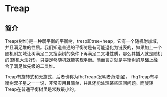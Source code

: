# Treap

## 简介

Treap(树堆)是一种弱平衡的平衡树，treap即tree+heap，它有一个随机附加域，并且满足堆的性质。我们知道普通的平衡树是有可能退化为链表的，如果加上一个随机附加域让树满足二叉搜索树的条件下再满足二叉堆性质，那么其插入就是随机的(随机大法好!)，只要足够随机就能实现平衡。简而言之就是平衡树的基础上融合了满足优先级的二叉堆。

Treap有旋转式和无旋式，后者也称为fhqTreap(发明者范浩强)。
fhqTreap有平衡树双子星之一一说，非常实用且简单，并且还能处理某些区间问题。而旋转Treap在普通平衡树里是常数最小的。
